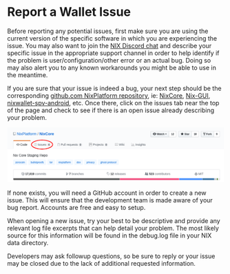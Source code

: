 # Report a Wallet Issue

Before reporting any potential issues, first make sure you are using the current version of the specific software in which you are experiencing the issue. You may also want to join the [NIX Discord chat](https://discord.gg/agAsvQY) and describe your specific issue in the appropriate support channel in order to help identify if the problem is user/configuration/other error or an actual bug. Doing so may also alert you to any known workarounds you might be able to use in the meantime.

If you are sure that your issue is indeed a bug, your next step should be the corresponding [github.com NixPlatform repository](https://github.com/NixPlatform), ie: [NixCore](https://github.com/NixPlatform/NixCore), [Nix-GUI](https://github.com/NixPlatform/Nix-GUI), [nixwallet-spv-android](https://github.com/NixPlatform/nixwallet-spv-android), etc. Once there, click on the issues tab near the top of the page and check to see if there is an open issue already describing your problem.

![](../.gitbook/assets/githubissuetab.png)

If none exists, you will need a GitHub account in order to create a new issue. This will ensure that the development team is made aware of your bug report. Accounts are free and easy to setup.

When opening a new issue, try your best to be descriptive and provide any relevant log file excerpts that can help detail your problem. The most likely source for this information will be found in the debug.log file in your NIX data directory. 

Developers may ask followup questions, so be sure to reply or your issue may be closed due to the lack of additional requested information.



